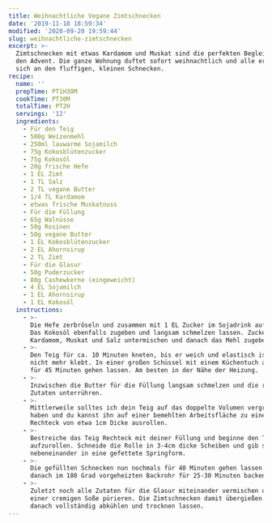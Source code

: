 ```yaml
---
title: Weihnachtliche Vegane Zimtschnecken
date: '2019-11-18 18:59:34'
modified: '2020-09-20 19:59:44'
slug: weihnachtliche-zimtschnecken
excerpt: >-
  Zimtschnecken mit etwas Kardamom und Muskat sind die perfekten Begleiter durch
  den Advent. Die ganze Wohnung duftet sofort weihnachtlich und alle erfreuen
  sich an den fluffigen, kleinen Schnecken. 
recipe:
  name: ''
  prepTime: PT1H30M
  cookTime: PT30M
  totalTime: PT2H
  servings: '12'
  ingredients:
    - Für den Teig
    - 500g Weizenmehl
    - 250ml lauwarme Sojamilch
    - 75g Kokosblütenzucker
    - 75g Kokosöl
    - 20g frische Hefe
    - 1 EL Zimt
    - 1 TL Salz
    - 2 TL vegane Butter
    - 1/4 TL Kardamom
    - etwas frische Muskatnuss
    - Für die Füllung
    - 65g Walnüsse
    - 50g Rosinen
    - 50g vegane Butter
    - 1 EL Kokosblütenzucker
    - 2 EL Ahornsirup
    - 2 TL Zimt
    - Für die Glasur
    - 50g Puderzucker
    - 80g Cashewkerne (eingeweicht)
    - 4 EL Sojamilch
    - 1 EL Ahornsirup
    - 1 EL Kokosöl
  instructions:
    - >-
      Die Hefe zerbröseln und zusammen mit 1 EL Zucker im Sojadrink auflösen.
      Das Kokosöl ebenfalls zugeben und langsam schmelzen lassen. Zucker, Zimt,
      Kardamom, Muskat und Salz untermischen und danach das Mehl zugeben.
    - >-
      Den Teig für ca. 10 Minuten kneten, bis er weich und elastisch ist und
      nicht mehr klebt. In einer großen Schüssel mit einem Küchentuch abgedeckt
      für 45 Minuten gehen lassen. Am besten in der Nähe der Heizung.
    - >-
      Inzwischen die Butter für die Füllung langsam schmelzen und die restlichen
      Zutaten unterrühren.
    - >-
      Mittlerweile solltes ich dein Teig auf das doppelte Volumen vergrößert
      haben und du kannst ihn auf einer bemehlten Arbeitsfläche zu einem
      Rechteck von etwa 1cm Dicke ausrollen.
    - >-
      Bestreiche das Teig Rechteck mit deiner Füllung und beginne den Teig
      aufzurollen. Schneide die Rolle in 3-4cm dicke Scheiben und gib sie
      nebeneinander in eine gefettete Springform.
    - >-
      Die gefüllten Schnecken nun nochmals für 40 Minuten gehen lassen und
      danach im 180 Grad vorgeheizten Backrohr für 25-30 Minuten backen.
    - >-
      Zuletzt noch alle Zutaten für die Glasur miteinander vermischen und zu
      einer cremigen Soße pürieren. Die Zimtschnecken damit übergießen und
      danach vollständig abkühlen und trocknen lassen.
---
```


